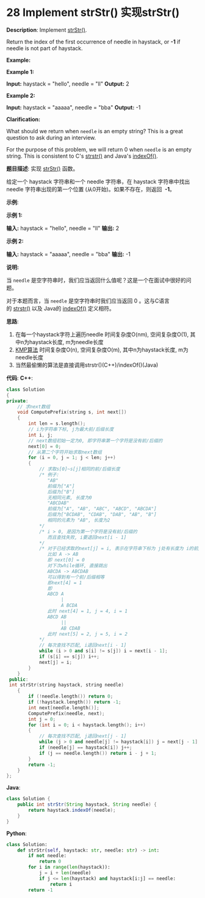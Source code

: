 # 28 Implement strStr() 实现strStr()

__Description__:
Implement [strStr()](http://www.cplusplus.com/reference/cstring/strstr/).

Return the index of the first occurrence of needle in haystack, or **-1** if needle is not part of haystack.

**Example:**

**Example 1:**

**Input:** haystack = "hello", needle = "ll"
**Output:** 2

**Example 2:**

**Input:** haystack = "aaaaa", needle = "bba"
**Output:** -1

**Clarification:**

What should we return when `needle` is an empty string? This is a great question to ask during an interview.

For the purpose of this problem, we will return 0 when `needle` is an empty string. This is consistent to C's [strstr()](http://www.cplusplus.com/reference/cstring/strstr/) and Java's [indexOf()](https://docs.oracle.com/javase/7/docs/api/java/lang/String.html#indexOf(java.lang.String)).

__题目描述__:
实现 [strStr()](https://baike.baidu.com/item/strstr/811469) 函数。

给定一个 haystack 字符串和一个 needle 字符串，在 haystack 字符串中找出 needle 字符串出现的第一个位置 (从0开始)。如果不存在，则返回  **-1**。

__示例__:

**示例 1:**

**输入:** haystack = "hello", needle = "ll"
**输出:** 2

**示例 2:**

**输入:** haystack = "aaaaa", needle = "bba"
**输出:** -1

**说明:**

当 `needle` 是空字符串时，我们应当返回什么值呢？这是一个在面试中很好的问题。

对于本题而言，当 `needle` 是空字符串时我们应当返回 0 。这与C语言的 [strstr()](https://baike.baidu.com/item/strstr/811469) 以及 Java的 [indexOf()](https://docs.oracle.com/javase/7/docs/api/java/lang/String.html#indexOf(java.lang.String)) 定义相符。

__思路__:

1. 在每一个haystack字符上遍历needle
时间复杂度O(nm), 空间复杂度O(1), 其中n为haystack长度, m为needle长度
2. [KMP算法](http://www.ruanyifeng.com/blog/2013/05/Knuth%E2%80%93Morris%E2%80%93Pratt_algorithm.html)
时间复杂度O(n), 空间复杂度O(m), 其中n为haystack长度, m为needle长度
3. 当然最偷懒的算法是直接调用strstr()(C++)/indexOf()(Java)

__代码__:
__C++__:

```C++
class Solution 
{
private:
    // 求next数组
    void ComputePrefix(string s, int next[]) 
    {
        int len = s.length();
        // i为字符串下标, j为最大前/后缀长度
        int i, j;
        // next数组初始一定为0, 即字符串第一个字符是没有前/后缀的
        next[0] = 0;
        // 从第二个字符开始求取next数组
        for (i = 0, j = 1; j < len; j++) 
        {
            // 求取s[0]~s[j]相同的前/后缀长度
            /* 例子:
               "AB"
               前缀为["A"]
               后缀为["B"]
               无相同元素, 长度为0
               "ABCDAB"
               前缀为["A", "AB", "ABC", "ABCD", "ABCDA"]
               后缀为["BCDAB", "CDAB", "DAB", "AB", "B"]
               相同的元素为 "AB", 长度为2
            */
            /* i > 0, 是因为第一个字符是没有前/后缀的
               而且查找失败, i要退回next[i - 1]
            */
            /* 对于已经求取的next[j] = i, 表示在字符串下标为 j处有长度为 i的前/后缀相等
               比如 A -> AB
               即 next[0] = 0
               对下次while循环, 直接跳出
               ABCDA -> ABCDAB
               可以得到有一个前/后缀相等
               即next[4] = 1
               即
               ABCD A
                    |
                    A BCDA
               此时 next[4] = 1, j = 4, i = 1
               ABCD AB
                    ||
                    AB CDAB
               此时 next[5] = 2, j = 5, i = 2
            */
            // 每次查找不匹配, i退回next[i - 1]
            while (i > 0 and s[i] != s[j]) i = next[i - 1];
            if (s[i] == s[j]) i++;
            next[j] = i;
        }
    }
 public:
 int strStr(string haystack, string needle) 
    {
        if (!needle.length()) return 0;
        if (!haystack.length()) return -1;
        int next[needle.length()];
        ComputePrefix(needle, next);
        int j = 0;
        for (int i = 0; i < haystack.length(); i++) 
        {
            // 每次查找不匹配, j退回next[j - 1]
            while (j > 0 and needle[j] != haystack[i]) j = next[j - 1];
            if (needle[j] == haystack[i]) j++;
            if (j == needle.length()) return i - j + 1;
        }
        return -1;
    }
};
```

__Java__:

```Java
class Solution {
    public int strStr(String haystack, String needle) {
        return haystack.indexOf(needle);
    }
}
```

__Python__:

```Python
class Solution:
    def strStr(self, haystack: str, needle: str) -> int:
        if not needle:
            return 0
        for i in range(len(haystack)):
            j = i + len(needle)
            if j <= len(haystack) and haystack[i:j] == needle:
                return i
        return -1
```
